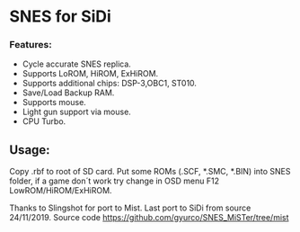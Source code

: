 # SNES for SiDi

### Features:
   - Cycle accurate SNES replica.
   - Supports LoROM, HiROM, ExHiROM.
   - Supports additional chips: DSP-3,OBC1, ST010.
   - Save/Load Backup RAM.
   - Supports mouse.
   - Light gun support via mouse.
   - CPU Turbo.
   
 ## Usage:
   Copy .rbf to root of SD card. Put some ROMs (.SCF, *.SMC, *.BIN) into SNES folder, if a game don´t work try change in OSD menu F12 LowROM/HiROM/ExHiROM.

Thanks to Slingshot for port to Mist.
Last port to SiDi from source 24/11/2019.
Source code https://github.com/gyurco/SNES_MiSTer/tree/mist
